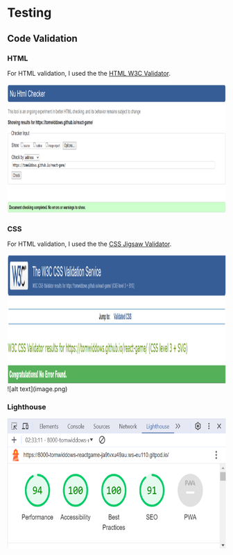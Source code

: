 # Testing

## Code Validation

### HTML

For HTML validation, I used the the [HTML W3C Validator](https://validator.w3.org). 

<img src="/assets/images/html-validation.png" height="300px">

### CSS

For HTML validation, I used the the [CSS Jigsaw Validator](https://jigsaw.w3.org/css-validator). 

<img src="/assets/images/css-validation.png" height="300px">
![alt text](image.png)

### Lighthouse

<img src="/assets/images/lighthouse-test.png" height="300px">